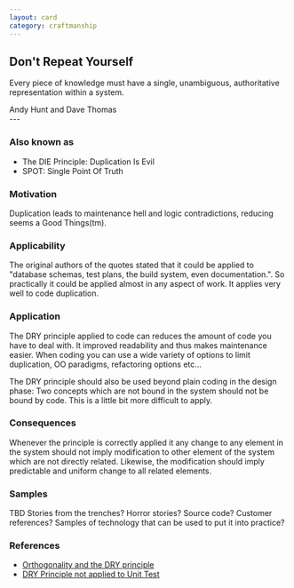 ```yaml
---
layout: card
category: craftmanship
---
```

Don't Repeat Yourself
---
<div class="blockquote">
<p>Every piece of knowledge must have a single, unambiguous, authoritative representation within a system.</p>
</div>
<div class="attribution">Andy Hunt and Dave Thomas</div>
---

### Also known as

* The DIE Principle: Duplication Is Evil
* SPOT: Single Point Of Truth

### Motivation

Duplication leads to maintenance hell and logic contradictions, reducing seems a Good Things(tm).

### Applicability

The original authors of the quotes stated that it could be applied to "database schemas, test plans, the build system, even documentation.". So practically it could be applied almost in any aspect of work. It applies very well to code duplication.

### Application

The DRY principle applied to code can reduces the amount of code you have to deal with. It improved readability and thus makes maintenance easier. When coding you can use a wide variety of options to limit duplication, OO paradigms, refactoring options etc...

The DRY principle should also be used beyond plain coding in the design phase: Two concepts which are not bound in the system should not be bound by code. This is a little bit more difficult to apply.

### Consequences

Whenever the principle is correctly applied it any change to any element in the system should not imply modification to other element of the system which are not directly related. Likewise, the modification should imply predictable and uniform change to all related elements.

### Samples

TBD
Stories from the trenches? Horror stories? Source code? Customer references? Samples of technology that can be used to put it into practice?

### References

* [Orthogonality and the DRY principle](http://www.artima.com/intv/dryP.html)
* [DRY Principle not applied to Unit Test](http://codebetter.com/blogs/karlseguin/archive/2009/09/12/unit-testing-do-repeat-yourself.aspx)

